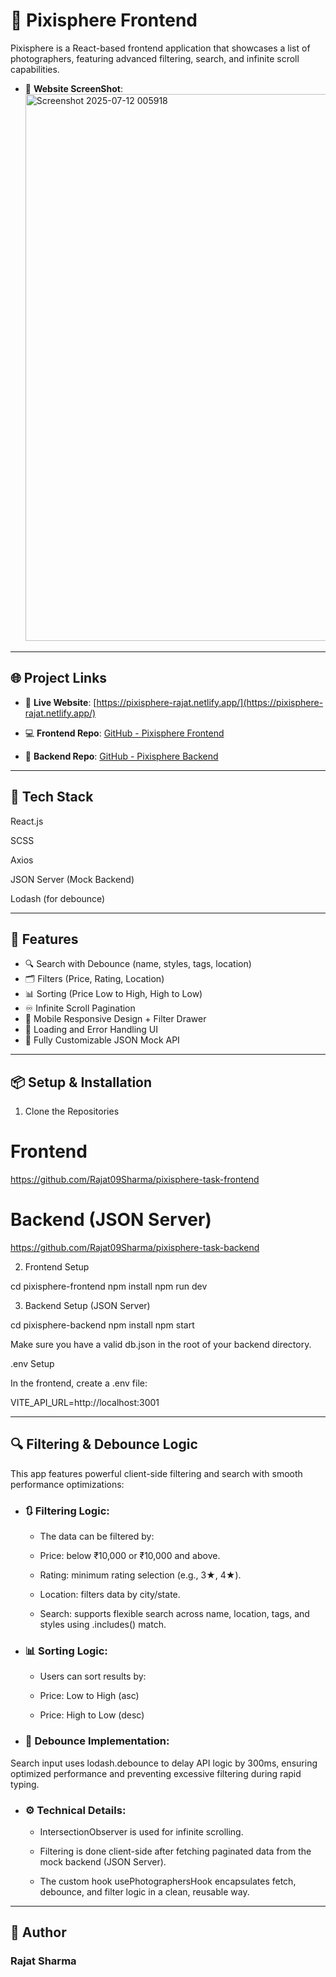 # 📸 Pixisphere Frontend

Pixisphere is a React-based frontend application that showcases a list of photographers, featuring advanced filtering, search, and infinite scroll capabilities.

- 🚀 **Website ScreenShot**: <img width="1920" height="875" alt="Screenshot 2025-07-12 005918" src="https://github.com/user-attachments/assets/238b457c-681e-4161-907a-d7faef8fc471" />

---


## 🌐 Project Links

- 🚀 **Live Website**: [https://pixisphere-rajat.netlify.app/](https://pixisphere-rajat.netlify.app/)

- 💻 **Frontend Repo**: [GitHub - Pixisphere Frontend](https://github.com/Rajat09Sharma/pixisphere-task-frontend)

- 🔧 **Backend Repo**: [GitHub - Pixisphere Backend](https://github.com/Rajat09Sharma/pixisphere-task-backend)

---

## 🚀 Tech Stack

React.js

SCSS

Axios

JSON Server (Mock Backend)

Lodash (for debounce)

---


## 🌟 Features

- 🔍 Search with Debounce (name, styles, tags, location)
- 🗂️ Filters (Price, Rating, Location)
- 📊 Sorting (Price Low to High, High to Low)
- ♾️ Infinite Scroll Pagination
- 📱 Mobile Responsive Design + Filter Drawer
- 🚦 Loading and Error Handling UI
- 📃 Fully Customizable JSON Mock API


---

## 📦 Setup & Installation

1. Clone the Repositories

# Frontend
https://github.com/Rajat09Sharma/pixisphere-task-frontend

# Backend (JSON Server)
https://github.com/Rajat09Sharma/pixisphere-task-backend

2. Frontend Setup

cd pixisphere-frontend
npm install
npm run dev

3. Backend Setup (JSON Server)

cd pixisphere-backend
npm install
npm start

Make sure you have a valid db.json in the root of your backend directory.

.env Setup

In the frontend, create a .env file:

VITE_API_URL=http://localhost:3001

---

## 🔍 Filtering & Debounce Logic

This app features powerful client-side filtering and search with smooth performance optimizations:

- ### 🔃 Filtering Logic:

     - The data can be filtered by:

     - Price: below ₹10,000 or ₹10,000 and above.

     - Rating: minimum rating selection (e.g., 3★, 4★).

     - Location: filters data by city/state.

     - Search: supports flexible search across name, location, tags, and styles using .includes() match.

- ### 📊 Sorting Logic:

     - Users can sort results by:

     - Price: Low to High (asc)

     - Price: High to Low (desc)

- ### 🔀 Debounce Implementation:
Search input uses lodash.debounce to delay API logic by 300ms, ensuring optimized performance and preventing excessive filtering during rapid typing.

- ### ⚙️ Technical Details:

     - IntersectionObserver is used for infinite scrolling.

     - Filtering is done client-side after fetching paginated data from the mock backend (JSON Server).

     - The custom hook usePhotographersHook encapsulates fetch, debounce, and filter logic in a clean, reusable way.


---


## 👤 Author

### Rajat Sharma

